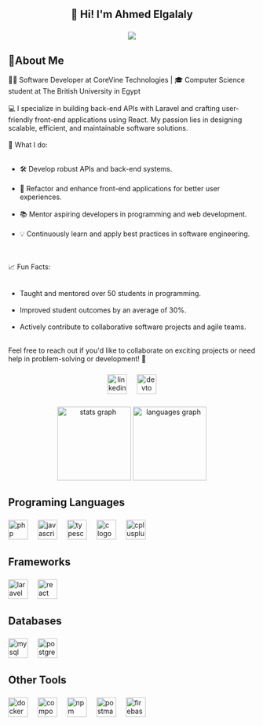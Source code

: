 <h2 align="center">👋 Hi! I'm Ahmed Elgalaly</h2>

###

<div align="center">
  <img src="https://visitor-badge.laobi.icu/badge?page_id=AhmedElgalaly.AhmedElgalaly&left_color=gray&right_color=darkviolet&left_text=Profile%20Views"  />
</div>

###
<h2>🚀About Me</h2>
<p align="left">👨‍💻 Software Developer at CoreVine Technologies | 🎓 Computer Science student at The British University in Egypt<br><br>💻 I specialize in building back-end APIs with Laravel and crafting user-friendly front-end applications using React. My passion lies in designing scalable, efficient, and maintainable software solutions.<br><br>
  🌟 What I do:<br><br><ul>
    <li>🛠️ Develop robust APIs and back-end systems.</li><br>
    <li>🎨 Refactor and enhance front-end applications for better user experiences.</li><br>
    <li>📚 Mentor aspiring developers in programming and web development.</li><br>
    <li>💡 Continuously learn and apply best practices in software engineering.</li><br>
  </ul><br>
  📈 Fun Facts:<br><br><ul>
  <li>Taught and mentored over 50 students in programming.</li><br>
  <li>Improved student outcomes by an average of 30%.</li><br>
  <li>Actively contribute to collaborative software projects and agile teams.</li><br>
  </ul>
  
  
  Feel free to reach out if you'd like to collaborate on exciting projects or need help in problem-solving or development! 💬</p>

###

<div align="center">
  <a href="https://www.linkedin.com/in/ahmedelgalaly/" target="_blank" ><img src="https://cdn.simpleicons.org/linkedin/0A66C2" height="40" alt="linkedin logo"  /></a>
  <img width="12" />
  <a href="https://dev.to/ahmedelgalaly" target="_blank"><img src="https://skillicons.dev/icons?i=devto" height="40" alt="devto logo"  /></a>
</div>

###

<div align="center">
  <img src="https://github-readme-stats.vercel.app/api?username=AhmedElgalaly&hide_title=false&hide_rank=false&show_icons=true&include_all_commits=true&count_private=true&disable_animations=false&theme=dracula&locale=en&hide_border=false&order=1" height="150" alt="stats graph"  />
  <img src="https://github-readme-stats.vercel.app/api/top-langs?username=AhmedElgalaly&locale=en&hide_title=false&layout=compact&card_width=320&langs_count=5&theme=dracula&hide_border=false&order=2" height="150" alt="languages graph"  />
</div>

###

<h2 align="left">Programing Languages</h2>

###

<div align="left">
  <img src="https://img.shields.io/badge/PHP-777BB4?logo=php&logoColor=black&style=for-the-badge" height="40" alt="php logo"  />
  <img width="12" />
  <img src="https://img.shields.io/badge/JavaScript-F7DF1E?logo=javascript&logoColor=black&style=for-the-badge" height="40" alt="javascript logo"  />
  <img width="12" />
  <img src="https://img.shields.io/badge/TypeScript-3178C6?logo=typescript&logoColor=white&style=for-the-badge" height="40" alt="typescript logo"  />
  <img width="12" />
  <img src="https://img.shields.io/badge/C-A8B9CC?logo=c&logoColor=black&style=for-the-badge" height="40" alt="c logo"  />
  <img width="12" />
  <img src="https://img.shields.io/badge/C++-00599C?logo=cplusplus&logoColor=white&style=for-the-badge" height="40" alt="cplusplus logo"  />
</div>

###

<h2 align="left">Frameworks</h2>

###

<div align="left">
  <img src="https://img.shields.io/badge/Laravel-FF2D20?logo=laravel&logoColor=white&style=for-the-badge" height="40" alt="laravel logo"  />
  <img width="12" />
  <img src="https://img.shields.io/badge/React-61DAFB?logo=react&logoColor=black&style=for-the-badge" height="40" alt="react logo"  />
</div>

###

<h2 align="left">Databases</h2>

###

<div align="left">
  <img src="https://img.shields.io/badge/MySQL-4479A1?logo=mysql&logoColor=white&style=for-the-badge" height="40" alt="mysql logo"  />
  <img width="12" />
  <img src="https://img.shields.io/badge/PostgreSQL-4169E1?logo=postgresql&logoColor=white&style=for-the-badge" height="40" alt="postgresql logo"  />
</div>

###

<h2 align="left">Other Tools</h2>

###

<div align="left">
  <img src="https://img.shields.io/badge/Docker-2496ED?logo=docker&logoColor=white&style=for-the-badge" height="40" alt="docker logo"  />
  <img width="12" />
  <img src="https://img.shields.io/badge/Composer-885630?logo=composer&logoColor=white&style=for-the-badge" height="40" alt="composer logo"  />
  <img width="12" />
  <img src="https://img.shields.io/badge/npm-CB3837?logo=npm&logoColor=white&style=for-the-badge" height="40" alt="npm logo"  />
  <img width="12" />
  <img src="https://img.shields.io/badge/Postman-FF6C37?logo=postman&logoColor=black&style=for-the-badge" height="40" alt="postman logo"  />
  <img width="12" />
  <img src="https://img.shields.io/badge/Firebase-FFCA28?logo=firebase&logoColor=black&style=for-the-badge" height="40" alt="firebase logo"  />
</div>

###
